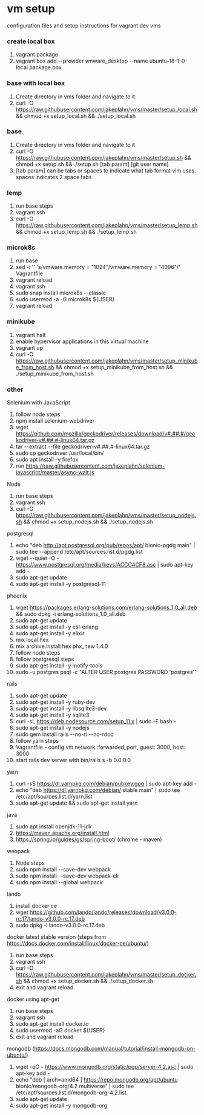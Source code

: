 # vm setup
configuration files and setup instructions for vagrant dev vms
### create local box
1. vagrant package
1. vagrant box add --provider vmware_desktop --name ubuntu-18-1-0-local package.box

### base with local box
1. Create directory in vms folder and navigate to it
1. curl -O https://raw.githubusercontent.com/jakeplahn/vms/master/setup_local.sh && chmod +x setup_local.sh && ./setup_local.sh

### base
1. Create directory in vms folder and navigate to it
1. curl -O https://raw.githubusercontent.com/jakeplahn/vms/master/setup.sh && chmod +x setup.sh && ./setup.sh [tab param] [git user name]
1. [tab param] can be tabs or spaces to indicate what tab format vim uses. spaces indicates 2 space tabs

### lemp
1. run base steps
1. vagrant ssh
1. curl -O https://raw.githubusercontent.com/jakeplahn/vms/master/setup_lemp.sh && chmod +x setup_lemp.sh && ./setup_lemp.sh

### microk8s
1. run base
1. sed -i '' 's/vmware.memory = "1024"/vmware.memory = "4096"/' Vagrantfile
1. vagrant reload
1. vagrant ssh
1. sudo snap install microk8s --classic
1. sudo usermod -a -G microk8s ${USER}
1. vagrant reload

### minikube
1. vagrant halt
1. enable hypervisor applications in this virtual machine
1. vagrant up
1. curl -O https://raw.githubusercontent.com/jakeplahn/vms/master/setup_minikube_from_host.sh && chmod +x setup_minikube_from_host.sh && ./setup_minikube_from_host.sh

### other
Selenium with JavaScript
1. follow node steps
1. npm install selenium-webdriver
1. wget https://github.com/mozilla/geckodriver/releases/download/v#.##.#/geckodriver-v#.##.#-linux64.tar.gz
1. tar --extract --file geckodriver-v#.##.#-linux64.tar.gz
1. sudo cp geckodriver /usr/local/bin/
1. sudo apt install -y firefox
1. run https://raw.githubusercontent.com/jakeplahn/selenium-javascript/master/async-wait.js

Node
1. run base steps
1. vagrant ssh
1. curl -O https://raw.githubusercontent.com/jakeplahn/vms/master/setup_nodejs.sh && chmod +x setup_nodejs.sh && ./setup_nodejs.sh

postgresql
1. echo "deb http://apt.postgresql.org/pub/repos/apt/ bionic-pgdg main" | sudo tee --append /etc/apt/sources.list.d/pgdg.list
1. wget --quiet -O - https://www.postgresql.org/media/keys/ACCC4CF8.asc | sudo apt-key add -
1. sudo apt-get update
1. sudo apt-get install -y postgresql-11

phoenix
1. wget https://packages.erlang-solutions.com/erlang-solutions_1.0_all.deb && sudo dpkg -i erlang-solutions_1.0_all.deb
1. sudo apt-get update
1. sudo apt-get install -y esl-erlang
1. sudo apt-get install -y elixir
1. mix local.hex
1. mix archive.install hex phx_new 1.4.0
1. follow node steps
1. follow postgresql steps
1. sudo apt-get install -y inotify-tools
1. sudo -u postgres psql -c "ALTER USER postgres PASSWORD 'postgres'"

rails
1. sudo apt-get update
1. sudo apt-get install -y ruby-dev
1. sudo apt-get install -y libsqlite3-dev
1. sudo apt-get install -y sqlite3
1. curl -sL https://deb.nodesource.com/setup_11.x | sudo -E bash -
1. sudo apt-get install -y nodejs
1. sudo gem install rails --no-ri --no-rdoc
1. follow yarn steps
1. Vagrantfile - config.vm.network :forwarded_port, guest: 3000, host: 3000
1. start rails dev server with bin/rails s -b 0.0.0.0

yarn
1. curl -sS https://dl.yarnpkg.com/debian/pubkey.gpg | sudo apt-key add -
1. echo "deb https://dl.yarnpkg.com/debian/ stable main" | sudo tee /etc/apt/sources.list.d/yarn.list
1. sudo apt-get update && sudo apt-get install yarn

java
1. sudo apt install openjdk-11-jdk
1. https://maven.apache.org/install.html
1. https://spring.io/guides/gs/spring-boot/ (chrome - maven)

webpack
1. Node steps
1. sudo npm install --save-dev webpack
1. sudo npm install --save-dev webpack-cli
1. sudo npm install --global webpack

lando
1. install docker ce
1. wget https://github.com/lando/lando/releases/download/v3.0.0-rc.17/lando-v3.0.0-rc.17.deb
1. sudo dpkg -i lando-v3.0.0-rc.17.deb

docker latest stable version (steps from https://docs.docker.com/install/linux/docker-ce/ubuntu/)
1. run base steps
1. vagrant ssh
1. curl -O https://raw.githubusercontent.com/jakeplahn/vms/master/setup_docker.sh && chmod +x setup_docker.sh && ./setup_docker.sh
1. exit and vagrant reload

docker using apt-get
1. run base steps
1. vagrant ssh
1. sudo apt-get install docker.io
1. sudo usermod -aG docker ${USER}
1. exit and vagrant reload

mongodb (https://docs.mongodb.com/manual/tutorial/install-mongodb-on-ubuntu/)
1. wget -qO - https://www.mongodb.org/static/pgp/server-4.2.asc | sudo apt-key add -
1. echo "deb [ arch=amd64 ] https://repo.mongodb.org/apt/ubuntu bionic/mongodb-org/4.2 multiverse" | sudo tee /etc/apt/sources.list.d/mongodb-org-4.2.list
1. sudo apt-get update
1. sudo apt-get install -y mongodb-org
